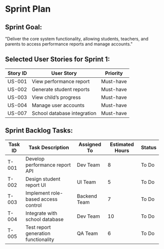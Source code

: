 # Sprint Plan  

## Sprint Goal:  
"Deliver the core system functionality, allowing students, teachers, and parents to access performance reports and manage accounts."

## Selected User Stories for Sprint 1:  
| Story ID | User Story | Priority |
|----------|-----------|----------|
| US-001 | View performance report | Must-have |
| US-002 | Generate student reports | Must-have |
| US-003 | View child’s progress | Must-have |
| US-004 | Manage user accounts | Must-have |
| US-007 | School database integration | Must-have |

## Sprint Backlog Tasks:  
| Task ID | Task Description | Assigned To | Estimated Hours | Status |
|---------|----------------|-------------|----------------|--------|
| T-001 | Develop performance report API | Dev Team | 8 | To Do |
| T-002 | Design student report UI | UI Team | 5 | To Do |
| T-003 | Implement role-based access control | Backend Team | 7 | To Do |
| T-004 | Integrate with school database | Dev Team | 10 | To Do |
| T-005 | Test report generation functionality | QA Team | 6 | To Do |

